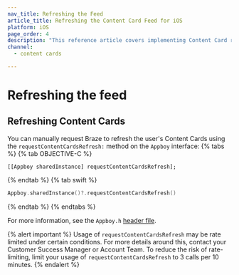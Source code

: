 ```yaml
---
nav_title: Refreshing the Feed
article_title: Refreshing the Content Card Feed for iOS
platform: iOS
page_order: 4
description: "This reference article covers implementing Content Card refreshing in your iOS application."
channel:
  - content cards

---
```


# Refreshing the feed

## Refreshing Content Cards

You can manually request Braze to refresh the user's Content Cards using the `requestContentCardsRefresh:` method on the `Appboy` interface:
{% tabs %}
{% tab OBJECTIVE-C %}

```objc
[[Appboy sharedInstance] requestContentCardsRefresh];
```

{% endtab %}
{% tab swift %}

```swift
Appboy.sharedInstance()?.requestContentCardsRefresh()
```

{% endtab %}
{% endtabs %}

For more information, see the `Appboy.h` [header file](https://github.com/Appboy/appboy-ios-sdk/blob/master/AppboyKit/include/Appboy.h).

{% alert important %}
Usage of `requestContentCardsRefresh` may be rate limited under certain conditions. For more details around this, contact your Customer Success Manager or Account Team. To reduce the risk of rate-limiting, limit your usage of `requestContentCardsRefresh` to 3 calls per 10 minutes.
{% endalert %}
